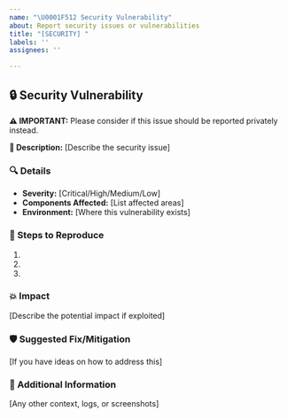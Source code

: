 ```yaml
---
name: "\U0001F512 Security Vulnerability"
about: Report security issues or vulnerabilities
title: "[SECURITY] "
labels: ''
assignees: ''

---
```


## 🔒 Security Vulnerability

**⚠️ IMPORTANT:** Please consider if this issue should be reported privately instead.

**🎯 Description:** [Describe the security issue]

### 🔍 Details

- **Severity:** [Critical/High/Medium/Low]
- **Components Affected:** [List affected areas]
- **Environment:** [Where this vulnerability exists]

### 🔄 Steps to Reproduce

1.
2.
3.

### 💥 Impact

[Describe the potential impact if exploited]

### 🛡️ Suggested Fix/Mitigation

[If you have ideas on how to address this]

### 📝 Additional Information

[Any other context, logs, or screenshots]

